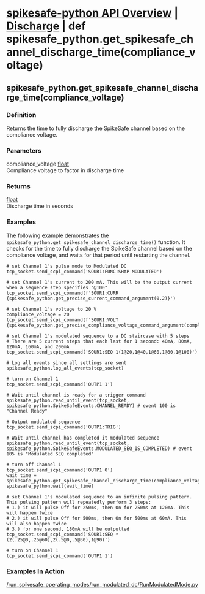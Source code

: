 # [spikesafe-python API Overview](/spikesafe_python_lib_docs/README.md) | [Discharge](/spikesafe_python_lib_docs/Discharge/README.md) | def spikesafe_python.get_spikesafe_channel_discharge_time(compliance_voltage)

## spikesafe_python.get_spikesafe_channel_discharge_time(compliance_voltage)

### Definition
Returns the time to fully discharge the SpikeSafe channel based on the compliance voltage.

### Parameters
compliance_voltage [float](https://docs.python.org/3/library/functions.html#float)  
Compliance voltage to factor in discharge time

### Returns
[float](https://docs.python.org/3/library/functions.html#float)    
Discharge time in seconds

### Examples
The following example demonstrates the `spikesafe_python.get_spikesafe_channel_discharge_time()` function. It checks for the time to fully discharge the SpikeSafe channel based on the compliance voltage, and waits for that period until restarting the channel.
```
# set Channel 1's pulse mode to Modulated DC
tcp_socket.send_scpi_command('SOUR1:FUNC:SHAP MODULATED')    

# set Channel 1's current to 200 mA. This will be the output current when a sequence step specifies "@100"
tcp_socket.send_scpi_command(f'SOUR1:CURR {spikesafe_python.get_precise_current_command_argument(0.2)}')       

# set Channel 1's voltage to 20 V
compliance_voltage = 20
tcp_socket.send_scpi_command(f'SOUR1:VOLT {spikesafe_python.get_precise_compliance_voltage_command_argument(compliance_voltage)}') 

# set Channel 1's modulated sequence to a DC staircase with 5 steps
# There are 5 current steps that each last for 1 second: 40mA, 80mA, 120mA, 160mA, and 200mA
tcp_socket.send_scpi_command('SOUR1:SEQ 1(1@20,1@40,1@60,1@80,1@100)') 

# Log all events since all settings are sent
spikesafe_python.log_all_events(tcp_socket) 

# turn on Channel 1
tcp_socket.send_scpi_command('OUTP1 1')                                         

# Wait until channel is ready for a trigger command
spikesafe_python.read_until_event(tcp_socket, spikesafe_python.SpikeSafeEvents.CHANNEL_READY) # event 100 is "Channel Ready"

# Output modulated sequence
tcp_socket.send_scpi_command('OUTP1:TRIG')

# Wait until channel has completed it modulated sequence
spikesafe_python.read_until_event(tcp_socket, spikesafe_python.SpikeSafeEvents.MODULATED_SEQ_IS_COMPLETED) # event 105 is "Modulated SEQ completed"

# turn off Channel 1
tcp_socket.send_scpi_command('OUTP1 0')
wait_time = spikesafe_python.get_spikesafe_channel_discharge_time(compliance_voltage)
spikesafe_python.wait(wait_time)      

# set Channel 1's modulated sequence to an infinite pulsing pattern. This pulsing pattern will repeatedly perform 3 steps:
# 1.) it will pulse Off for 250ms, then On for 250ms at 120mA. This will happen twice
# 2.) it will pulse Off for 500ms, then On for 500ms at 60mA. This will also happen twice 
# 3.) for one second, 180mA will be outputted
tcp_socket.send_scpi_command('SOUR1:SEQ *(2(.25@0,.25@60),2(.5@0,.5@30),1@90)')          

# turn on Channel 1
tcp_socket.send_scpi_command('OUTP1 1') 
```

### Examples In Action
[/run_spikesafe_operating_modes/run_modulated_dc/RunModulatedMode.py](/run_spikesafe_operating_modes/run_modulated_dc/RunModulatedMode.py)